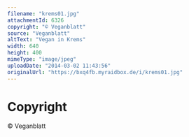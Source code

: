 ```yaml
---
filename: "krems01.jpg"
attachmentId: 6326
copyright: "© Veganblatt"
source: "Veganblatt"
altText: "Vegan in Krems"
width: 640
height: 400
mimeType: "image/jpeg"
uploadDate: "2014-03-02 11:43:56"
originalUrl: "https://bxq4fb.myraidbox.de/i/krems01.jpg"
---
```


# Copyright

© Veganblatt
